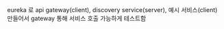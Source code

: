eureka 로 api gateway(client), discovery service(server), 예시 서비스(client) 만들어서 gateway 통해 서비스 호출 가능하게 테스트함
